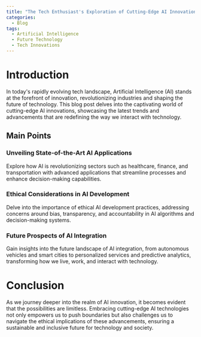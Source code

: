 ```yaml
---
title: "The Tech Enthusiast's Exploration of Cutting-Edge AI Innovations"
categories:
  - Blog
tags:
  - Artificial Intelligence
  - Future Technology
  - Tech Innovations
---
```


# Introduction
In today's rapidly evolving tech landscape, Artificial Intelligence (AI) stands at the forefront of innovation, revolutionizing industries and shaping the future of technology. This blog post delves into the captivating world of cutting-edge AI innovations, showcasing the latest trends and advancements that are redefining the way we interact with technology.

## Main Points
### Unveiling State-of-the-Art AI Applications
Explore how AI is revolutionizing sectors such as healthcare, finance, and transportation with advanced applications that streamline processes and enhance decision-making capabilities.

### Ethical Considerations in AI Development
Delve into the importance of ethical AI development practices, addressing concerns around bias, transparency, and accountability in AI algorithms and decision-making systems.

### Future Prospects of AI Integration
Gain insights into the future landscape of AI integration, from autonomous vehicles and smart cities to personalized services and predictive analytics, transforming how we live, work, and interact with technology.

# Conclusion
As we journey deeper into the realm of AI innovation, it becomes evident that the possibilities are limitless. Embracing cutting-edge AI technologies not only empowers us to push boundaries but also challenges us to navigate the ethical implications of these advancements, ensuring a sustainable and inclusive future for technology and society.